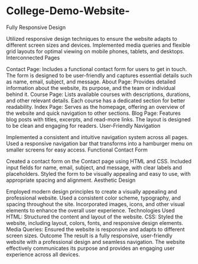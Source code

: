 # College-Demo-Website-
Fully Responsive Design

Utilized responsive design techniques to ensure the website adapts to different screen sizes and devices.
Implemented media queries and flexible grid layouts for optimal viewing on mobile phones, tablets, and desktops.
Interconnected Pages

Contact Page: Includes a functional contact form for users to get in touch. The form is designed to be user-friendly and captures essential details such as name, email, subject, and message.
About Page: Provides detailed information about the website, its purpose, and the team or individual behind it.
Course Page: Lists available courses with descriptions, durations, and other relevant details. Each course has a dedicated section for better readability.
Index Page: Serves as the homepage, offering an overview of the website and quick navigation to other sections.
Blog Page: Features blog posts with titles, excerpts, and read-more links. The layout is designed to be clean and engaging for readers.
User-Friendly Navigation

Implemented a consistent and intuitive navigation system across all pages.
Used a responsive navigation bar that transforms into a hamburger menu on smaller screens for easy access.
Functional Contact Form

Created a contact form on the Contact page using HTML and CSS.
Included input fields for name, email, subject, and message, with clear labels and placeholders.
Styled the form to be visually appealing and easy to use, with appropriate spacing and alignment.
Aesthetic Design

Employed modern design principles to create a visually appealing and professional website.
Used a consistent color scheme, typography, and spacing throughout the site.
Incorporated images, icons, and other visual elements to enhance the overall user experience.
Technologies Used
HTML: Structured the content and layout of the website.
CSS: Styled the website, including layout, colors, fonts, and responsive design elements.
Media Queries: Ensured the website is responsive and adapts to different screen sizes.
Outcome
The result is a fully responsive, user-friendly website with a professional design and seamless navigation. The website effectively communicates its purpose and provides an engaging user experience across all devices.

